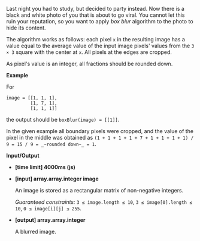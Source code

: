 ﻿Last night you had to study, but decided to party instead. Now there is a black and white photo of you that is about to go viral. You cannot let this ruin your reputation, so you want to apply _box blur_ algorithm to the photo to hide its content.

The algorithm works as follows: each pixel `x` in the resulting image has a value equal to the average value of the input image pixels' values from the `3 × 3` square with the center at `x`. All pixels at the edges are cropped.

As pixel's value is an integer, all fractions should be rounded down.

**Example**

For

```
image = [[1, 1, 1], 
         [1, 7, 1], 
         [1, 1, 1]]

```

the output should be `boxBlur(image) = [[1]]`.

In the given example all boundary pixels were cropped, and the value of the pixel in the middle was obtained as `(1 + 1 + 1 + 1 + 7 + 1 + 1 + 1 + 1) / 9 = 15 / 9 = _~rounded down~_ = 1`.

**Input/Output**

*   **[time limit] 4000ms (js)**

*   **[input] array.array.integer image**

    An image is stored as a rectangular matrix of non-negative integers.

    _Guaranteed constraints:_
    `3 ≤ image.length ≤ 10`,
    `3 ≤ image[0].length ≤ 10`,
    `0 ≤ image[i][j] ≤ 255`.

*   **[output] array.array.integer**

    A blurred image.